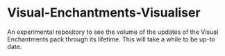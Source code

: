 # Visual-Enchantments-Visualiser
An experimental repository to see the volume of the updates of the Visual Enchantments pack through its lifetime.
This will take a while to be up-to date.
